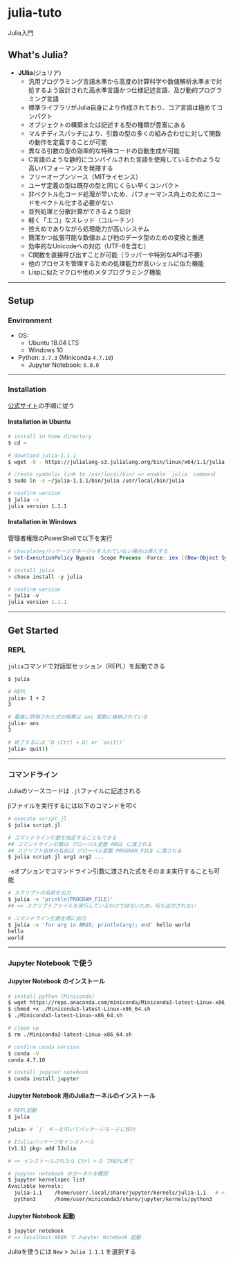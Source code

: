 # julia-tuto

Julia入門

## What's Julia?
- **JUlia**(ジュリア)
    - 汎用プログラミング言語水準から高度の計算科学や数値解析水準まで対処するよう設計された高水準言語かつ仕様記述言語、及び動的プログラミング言語
    - 標準ライブラリがJulia自身により作成されており、コア言語は極めてコンパクト
    - オブジェクトの構築または記述する型の種類が豊富にある
    - マルチディスパッチにより、引数の型の多くの組み合わせに対して関数の動作を定義することが可能
    - 異なる引数の型の効率的な特殊コードの自動生成が可能
    - C言語のような静的にコンパイルされた言語を使用しているかのような高いパフォーマンスを発揮する
    - フリーオープンソース（MITライセンス）
    - ユーザ定義の型は既存の型と同じくらい早くコンパクト
    - 非ベクトル化コード処理が早いため、パフォーマンス向上のためにコードをベクトル化する必要がない
    - 並列処理と分散計算ができるよう設計
    - 軽く「エコ」なスレッド（コルーチン）
    - 控えめでありながら処理能力が高いシステム
    - 簡潔かつ拡張可能な数値および他のデータ型のための変換と推進
    - 効率的なUnicodeへの対応（UTF-8を含む）
    - C関数を直接呼び出すことが可能（ラッパーや特別なAPIは不要）
    - 他のプロセスを管理するための処理能力が高いシェルに似た機能
    - Lispに似たマクロや他のメタプログラミング機能

***

## Setup

### Environment
- OS:
    - Ubuntu 18.04 LTS
    - Windows 10
- Python: `3.7.3` (Miniconda `4.7.10`)
    - Jupyter Notebook: `6.0.0`

---

### Installation
[公式サイト](https://julialang.org/downloads/)の手順に従う

#### Installation in Ubuntu
```bash
# install in home directory
$ cd ~

# download julia-1.1.1
$ wget -O - https://julialang-s3.julialang.org/bin/linux/x64/1.1/julia-1.1.1-linux-x86_64.tar.gz | tar zxvf -

# create symbolic link to /usr/local/bin/ => enable `julia` command
$ sudo ln -s ~/julia-1.1.1/bin/julia /usr/local/bin/julia

# confirm version
$ julia -v
julia version 1.1.1
```

#### Installation in Windows
管理者権限のPowerShellで以下を実行

```powershell
# chocolateyパッケージマネージャを入れていない場合は導入する
> Set-ExecutionPolicy Bypass -Scope Process -Force; iex ((New-Object System.Net.WebClient).DownloadString('https://chocolatey.org/install.ps1'))

# install julia
> choco install -y julia

# confirm version
> julia -v
julia version 1.1.1
```

***

## Get Started

### REPL
`julia`コマンドで対話型セッション（REPL）を起動できる

```bash
$ julia

# REPL
julia> 1 + 2
3

# 最後に評価された式の結果は ans 変数に格納されている
julia> ans
3

# 終了するには ^D (Ctrl + D) or `exit()`
julia> quit()
```

---

### コマンドライン
Juliaのソースコードは `.jl`ファイルに記述される

jlファイルを実行するには以下のコマンドを叩く

```bash
# execute script.jl
$ julia script.jl

# コマンドライン引数を指定することもできる
## コマンドライン引数は グローバル変数 ARGS に渡される
## スクリプト自体の名前は グローバル変数 PROGRAM_FILE に渡される
$ julia script.jl arg1 arg2 ...
```

`-e`オプションでコマンドライン引数に渡された式をそのまま実行することも可能

```bash
# スクリプトの名前を出力
$ julia -e 'println(PROGRAM_FILE)'
## => スクリプトファイルを実行しているわけではないため、何も出力されない

# コマンドライン引数を順に出力
$ julia -e 'for arg in ARGS; println(arg); end' hello world
hello
world
```

---

### Jupyter Notebook で使う

#### Jupyter Notebook のインストール
```bash
# install python (Miniconda)
$ wget https://repo.anaconda.com/miniconda/Miniconda3-latest-Linux-x86_64.sh
$ chmod +x ./Miniconda3-latest-Linux-x86_64.sh
$ ./Miniconda3-latest-Linux-x86_64.sh

# clean up
$ rm ./Miniconda3-latest-Linux-x86_64.sh

# confirm conda version
$ conda -V
conda 4.7.10

# install jupyter notebook
$ conda install jupyter
```

#### Jupyter Notebook 用のJuliaカーネルのインストール
```bash
# REPL起動
$ julia

julia> # `]` キーを叩いてパッケージモードに移行

# IJuliaパッケージをインストール
(v1.1) pkg> add IJulia

# => インストールされたら Ctrl + D でREPL終了

# jupyter notebook のカーネルを確認
$ jupyter kernelspec list
Available kernels:
  julia-1.1    /home/user/.local/share/jupyter/kernels/julia-1.1   # <- Juliaが使えるようになっている
  python3      /home/user/miniconda3/share/jupyter/kernels/python3
```

#### Jupyter Notebook 起動
```bash
$ jupyter notebook
# => localhost:8888 で Jupyter Notebook 起動
```

Juliaを使うには `New` > `Julia 1.1.1` を選択する
